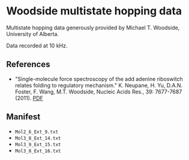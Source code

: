 # Woodside multistate hopping data

Multistate hopping data generously provided by Michael T. Woodside, University of Alberta.

Data recorded at 10 kHz.

## References

* "Single-molecule force spectroscopy of the add adenine riboswitch relates folding to regulatory mechanism." K. Neupane, H. Yu, D.A.N. Foster, F. Wang, M.T. Woodside, Nucleic Acids Res., 39: 7677-7687 (2011). [PDF](https://www.ualberta.ca/~woodsidw/Publications/Neupane_NAR_2011_AddRiboswitch.pdf)

## Manifest

* `Mol2_6_Ext_9.txt`
* `Mol3_8_Ext_14.txt`
* `Mol3_9_Ext_15.txt`
* `Mol3_8_Ext_16.txt`
